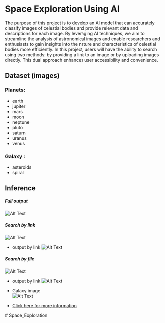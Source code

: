 
# Space Exploration Using AI 

The purpose of this project is to develop an AI model that can accurately classify images of celestial bodies and provide relevant data and descriptions for each image. By leveraging AI techniques, we aim to streamline the analysis of astronomical images and enable researchers and enthusiasts to gain insights into the nature and characteristics of celestial bodies more efficiently. In this project, users will have the ability to search using two methods: by providing a link to an image or by uploading images directly. This dual approach enhances user accessibility and convenience.

## Dataset (images)
### Planets:
- earth
- jupiter
- mars
- moon
- neptune
- pluto
- saturn
- uranus
- venus
  
### Galaxy : 
- asteroids
- spiral

## Inference
##### Full output 
![Alt Text](output.jpg)
##### Search by link 
![Alt Text](link.jpg)
- output by link 
![Alt Text](outputlike.jpg)

##### Search by file
![Alt Text](file.jpg)
- output by link 
![Alt Text](outputfile.jpg)

- Galaxy image  
![Alt Text](galaxy.jpg)


- [Click here for more information](Space_Exploration/Space_Exploration-Report.pdf)





#   S p a c e _ E x p l o r a t i o n 
 
 
